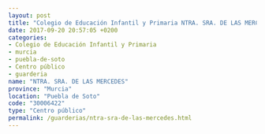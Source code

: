 ```yaml
---
layout: post
title: "Colegio de Educación Infantil y Primaria NTRA. SRA. DE LAS MERCEDES"
date: 2017-09-20 20:57:05 +0200
categories:
- Colegio de Educación Infantil y Primaria
- murcia
- puebla-de-soto
- Centro público
- guarderia
name: "NTRA. SRA. DE LAS MERCEDES"
province: "Murcia"
location: "Puebla de Soto"
code: "30006422"
type: "Centro público"
permalink: /guarderias/ntra-sra-de-las-mercedes.html
---
```

